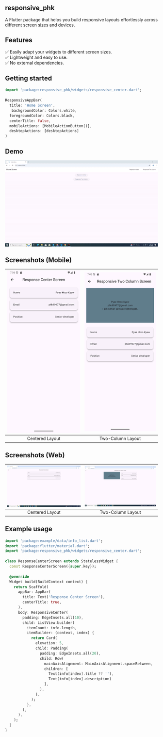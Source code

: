 ## responsive_phk

A Flutter package that helps you build responsive layouts effortlessly across different screen sizes and devices.

## Features

✅ Easily adapt your widgets to different screen sizes.  
✅ Lightweight and easy to use.  
✅ No external dependencies.

## Getting started

```dart
import 'package:responsive_phk/widgets/responsive_center.dart';

ResponsiveAppBar(
  title: 'Home Screen',
   backgroundColor: Colors.white,
  foregroundColor: Colors.black,
  centerTitle: false,
  mobileActions: [MobileActionButton()],
  desktopActions: [desktopActions]
)
```

## Demo

![Responsive Layout Demo](screenshots/responsive_phk.gif)

## Screenshots (Mobile)

| ![Responsive Center Mobile](screenshots/responsive_center_mobile.png) | ![Responsive Two Column Mobile](screenshots/responsive_two_column_mobile.png) |
|:--:|:--:|
| Centered Layout | Two-Column Layout |

## Screenshots (Web)

| ![Responsive Center Web](screenshots/responsive_center_web.png) | ![Responsive Two Column Web](screenshots/responsive_two_column_web.png) |
|:--:|:--:|
| Centered Layout | Two-Column Layout |

<!-- ## Demo Video

🎥 [Watch the Demo Video](https://github.com/pyaehtookyaw/responsive_phk/blob/master/video/responsive_phk.mp4) -->

## Example usage

```dart
import 'package:example/data/info_list.dart';
import 'package:flutter/material.dart';
import 'package:responsive_phk/widgets/responsive_center.dart';

class ResponseCenterScreen extends StatelessWidget {
  const ResponseCenterScreen({super.key});

  @override
  Widget build(BuildContext context) {
    return Scaffold(
      appBar: AppBar(
        title: Text('Response Center Screen'),
        centerTitle: true,
      ),
      body: ResponsiveCenter(
        padding: EdgeInsets.all(10),
        child: ListView.builder(
          itemCount: info.length,
          itemBuilder: (context, index) {
            return Card(
              elevation: 5,
              child: Padding(
                padding: EdgeInsets.all(20),
                child: Row(
                  mainAxisAlignment: MainAxisAlignment.spaceBetween,
                  children: [
                    Text(info[index].title ?? ''),
                    Text(info[index].description)
                  ],
                ),
              ),
            );
          },
        ),
      ),
    );
  }
}
```